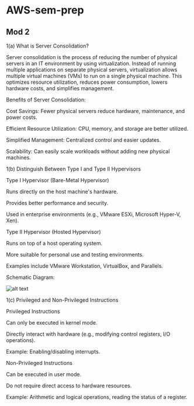 # AWS-sem-prep

## Mod 2
1(a) What is Server Consolidation?

Server consolidation is the process of reducing the number of physical servers in an IT environment by using virtualization. Instead of running multiple applications on separate physical servers, virtualization allows multiple virtual machines (VMs) to run on a single physical machine. This optimizes resource utilization, reduces power consumption, lowers hardware costs, and simplifies management.

Benefits of Server Consolidation:

Cost Savings: Fewer physical servers reduce hardware, maintenance, and power costs.

Efficient Resource Utilization: CPU, memory, and storage are better utilized.

Simplified Management: Centralized control and easier updates.

Scalability: Can easily scale workloads without adding new physical machines.


1(b) Distinguish Between Type I and Type II Hypervisors

Type I Hypervisor (Bare-Metal Hypervisor)

Runs directly on the host machine's hardware.

Provides better performance and security.

Used in enterprise environments (e.g., VMware ESXi, Microsoft Hyper-V, Xen).

Type II Hypervisor (Hosted Hypervisor)

Runs on top of a host operating system.

More suitable for personal use and testing environments.

Examples include VMware Workstation, VirtualBox, and Parallels.

Schematic Diagram:

![alt text](https://www.google.com/url?sa=i&url=https%3A%2F%2Fmedium.com%2F%40ravipatel.it%2Funderstanding-hypervisors-exploring-type-1-vs-type-2-and-full-vs-para-virtualization-71b4dad9abd9&psig=AOvVaw0T1Pkyu_X3Y2bXv5gxcErT&ust=1743347149363000&source=images&cd=vfe&opi=89978449&ved=0CBQQjRxqFwoTCPCx-a3Ir4wDFQAAAAAdAAAAABAE)

1(c) Privileged and Non-Privileged Instructions

Privileged Instructions

Can only be executed in kernel mode.

Directly interact with hardware (e.g., modifying control registers, I/O operations).

Example: Enabling/disabling interrupts.

Non-Privileged Instructions

Can be executed in user mode.

Do not require direct access to hardware resources.

Example: Arithmetic and logical operations, reading the status of a register.

